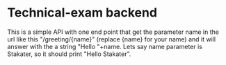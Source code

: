 # Technical-exam backend

This is a simple API with one end point that get the parameter name in the url 	like this "/greeting/{name}" (replace {name} for your name) and it will answer with the a string "Hello "+name.  Lets say name parameter is Stakater, so it should print "Hello Stakater”. 
    